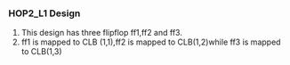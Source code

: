 ### HOP2_L1 Design
1.	This design has three flipflop ff1,ff2 and ff3. 
2.	ff1 is mapped to CLB (1,1),ff2 is mapped to CLB(1,2)while ff3 is mapped to CLB(1,3)
